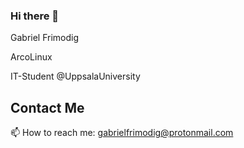 ### Hi there 👋

Gabriel Frimodig

ArcoLinux

IT-Student @UppsalaUniversity

## Contact Me

📫 How to reach me: gabrielfrimodig@protonmail.com

<!--
**gabrielfrimodig/gabrielfrimodig** is a ✨ _special_ ✨ repository because its `README.md` (this file) appears on your GitHub profile.

Here are some ideas to get you started:

- 🔭 I’m currently working on ...
- 🌱 I’m currently learning ...
- 👯 I’m looking to collaborate on ...
- 🤔 I’m looking for help with ...
- 💬 Ask me about ...
- 📫 How to reach me: ...
- 😄 Pronouns: ...
- ⚡ Fun fact: ...
-->
